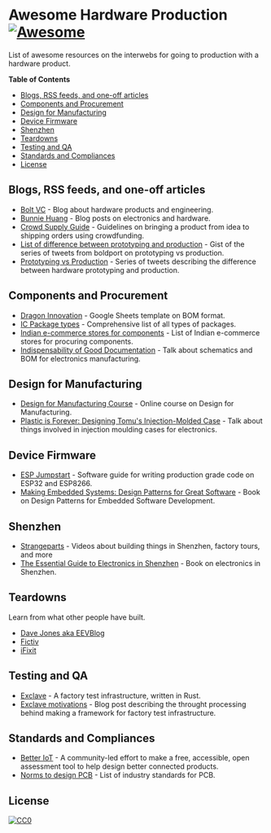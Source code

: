 # Awesome Hardware Production [![Awesome](https://awesome.re/badge.svg)](https://awesome.re)

List of awesome resources on the interwebs for going to production with a hardware product.

<!-- START doctoc generated TOC please keep comment here to allow auto update -->
<!-- DON'T EDIT THIS SECTION, INSTEAD RE-RUN doctoc TO UPDATE -->
**Table of Contents**  

- [Blogs, RSS feeds, and one-off articles](#blogs-rss-feeds-and-one-off-articles)
- [Components and Procurement](#components-and-procurement)
- [Design for Manufacturing](#design-for-manufacturing)
- [Device Firmware](#device-firmware)
- [Shenzhen](#shenzhen)
- [Teardowns](#teardowns)
- [Testing and QA](#testing-and-qa)
- [Standards and Compliances](#standards-and-compliances)
- [License](#license)

<!-- END doctoc generated TOC please keep comment here to allow auto update -->

## Blogs, RSS feeds, and one-off articles

- [Bolt VC](https://blog.bolt.io) - Blog about hardware products and engineering.
- [Bunnie Huang](https://www.bunniestudios.com) - Blog posts on electronics and hardware.
- [Crowd Supply Guide](https://www.crowdsupply.com/guide) - Guidelines on bringing a product from idea to shipping orders using crowdfunding.
- [List of difference between prototyping and production](https://gist.github.com/anujdeshpande/8e8d533d6bc16ab40667c85aff171768) - Gist of the series of tweets from boldport on prototyping vs production.
- [Prototyping vs Production](https://twitter.com/boldport/status/727162444724985857) - Series of tweets describing the difference between hardware prototyping and production.

## Components and Procurement

- [Dragon Innovation](https://www.dragoninnovation.com/dragon-standard-bom) - Google Sheets template on BOM format.
- [IC Package types](https://eesemi.com/ic-package-types.htm) -  Comprehensive list of all types of packages.
- [Indian e-commerce stores for components](https://gist.github.com/anujdeshpande/5e9475a0c4cefebe1c5288576171a6ca) - List of Indian e-commerce stores for procuring components.
- [Indispensability of Good Documentation](https://www.youtube.com/watch?v=aV_a5KIogCc) - Talk about schematics and BOM for electronics manufacturing.

## Design for Manufacturing

- [Design for Manufacturing Course](https://www.youtube.com/playlist?list=PLNTXUUIxHyNwrlAh2ZkaMTSBrgk86wC-a) -
Online course on Design for Manufacturing.
- [Plastic is Forever: Designing Tomu's Injection-Molded Case](https://www.youtube.com/watch?v=Br5Ieo8USIw) - Talk about things involved in injection moulding cases for electronics.

## Device Firmware

- [ESP Jumpstart](https://docs.espressif.com/projects/esp-jumpstart/en/latest/introduction.html) - Software guide for writing production grade code on ESP32 and ESP8266.
- [Making Embedded Systems: Design Patterns for Great Software](https://www.amazon.com/Making-Embedded-Systems-Patterns-Software-ebook/dp/B005ZTO0LG) - Book on Design Patterns for Embedded Software Development.

## Shenzhen

- [Strangeparts](https://strangeparts.com) - Videos about building things in Shenzhen, factory tours, and more
- [The Essential Guide to Electronics in Shenzhen](https://www.crowdsupply.com/sutajio-kosagi/the-essential-guide-to-electronics-in-shenzhen) - Book on electronics in Shenzhen.

## Teardowns

Learn from what other people have built.

- [Dave Jones aka EEVBlog](https://www.eevblog.com/teardowns/)
- [Fictiv](https://www.fictiv.com/blog/topics/teardowns)
- [iFixit](https://www.ifixit.com/Teardown)

## Testing and QA

- [Exclave](https://github.com/exclave/exclave) - A factory test infrastructure, written in Rust.
- [Exclave motivations](https://www.bunniestudios.com/blog/?p=5450) - Blog post describing the throught processing behind making a framework for factory test infrastructure.

## Standards and Compliances

- [Better IoT](http://betteriot.org) - A community-led effort to make a free, accessible, open assessment tool to help  design better connected products.
- [Norms to design PCB](https://www.aldelta.com.co/blog-diseno-con-normas-y-certificaciones/normas-pcb-y-electronica/) - List of industry standards for PCB.

## License

[![CC0](http://mirrors.creativecommons.org/presskit/buttons/88x31/svg/cc-zero.svg)](https://creativecommons.org/publicdomain/zero/1.0/)
